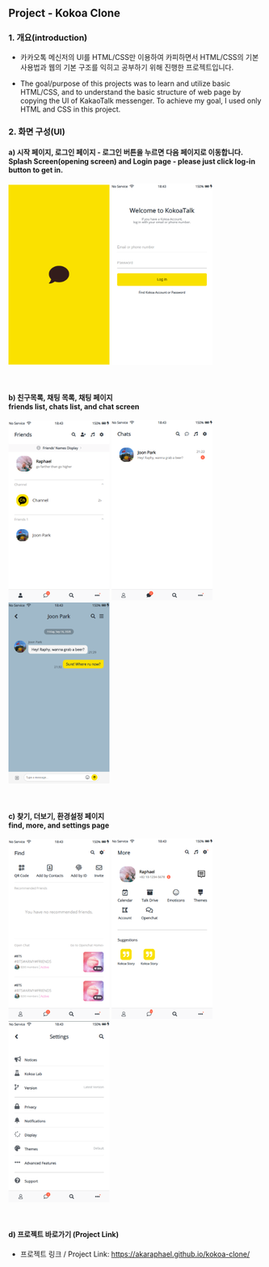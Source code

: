 ## Project - Kokoa Clone

### 1. 개요(introduction)

- 카카오톡 메신저의 UI를 HTML/CSS만 이용하여 카피하면서 HTML/CSS의 기본 사용법과 웹의 기본 구조를 익히고 공부하기 위해 진행한 프로젝트입니다.

- The goal/purpose of this projects was to learn and utilize basic HTML/CSS, and to understand the basic structure of web page by copying the UI of KakaoTalk messenger. To achieve my goal, I used only HTML and CSS in this project.
  <br>

### 2. 화면 구성(UI)

#### a) 시작 페이지, 로그인 페이지 - 로그인 버튼을 누르면 다음 페이지로 이동합니다. <br> Splash Screen(opening screen) and Login page - please just click log-in button to get in.

<img src="/screenshots/splashscreen.png" width=200px/> <img src="/screenshots/login.png" width=200px/>

<br>

#### b) 친구목록, 채팅 목록, 채팅 페이지 <br> friends list, chats list, and chat screen

<img src="/screenshots/friends.png" width=200px/> <img src="/screenshots/chats.png" width=200px/> <img src="/screenshots/conversation.png" width=200px/>

<br>

#### c) 찾기, 더보기, 환경설정 페이지 <br> find, more, and settings page

<img src="/screenshots/find.png" width=200px/> <img src="/screenshots/more.png" width=200px/> <img src="/screenshots/settings.png" width=200px/>

<br>

#### d) 프로젝트 바로가기 (Project Link)

- 프로젝트 링크 / Project Link: https://akaraphael.github.io/kokoa-clone/
